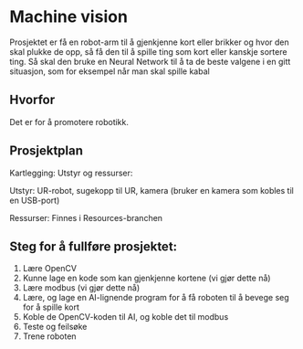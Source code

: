 # Machine vision
Prosjektet er få en robot-arm til å gjenkjenne kort eller brikker og hvor den skal plukke de opp, så få den til å spille ting som kort eller kanskje sortere ting. Så skal den bruke en Neural Network til å ta de beste valgene i en gitt situasjon, som for eksempel når man skal spille kabal

## Hvorfor
Det er for å promotere robotikk.

## Prosjektplan
Kartlegging:
Utstyr og ressurser:

Utstyr: UR-robot, sugekopp til UR, kamera (bruker en kamera som kobles til en USB-port)

Ressurser:
	Finnes i Resources-branchen
  
## Steg for å fullføre prosjektet:
1. Lære OpenCV
2. Kunne lage en kode som kan gjenkjenne kortene (vi gjør dette nå)
3. Lære modbus (vi gjør dette nå)
4. Lære, og lage en AI-lignende program for å få roboten til å bevege seg for å spille kort
5. Koble de OpenCV-koden til AI, og koble det til modbus
6. Teste og feilsøke
7. Trene roboten
